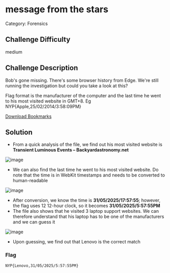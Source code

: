 # message from the stars

Category: Forensics

## Challenge Difficulty

medium

## Challenge Description
Bob's gone missing. There's some browser history from Edge. We're still running the investigation but could you take a look at this?

Flag format is the manufacturer of the computer and the last time he went to his most visited website in GMT+8. Eg NYP{Apple,25/02/2014/3:58:09PM}

[Download Bookmarks](https://github.com/Diablo2912/CTF-Writeups/blob/main/NYP%20InfoSec%20June%20CTF%202025/.files/Bookmarks)


## Solution
- From a quick analysis of the file, we find out his most visited website is **Transient Luminous Events – Backyardastronomy.net**
  
![image](https://github.com/user-attachments/assets/05338740-e9e1-4154-bad5-ed6aa0f55f07)

- We can also find the last time he went to his most visited website. Do note that the time is in WebKit timestamps and needs to be converted to human-readable
  
![image](https://github.com/user-attachments/assets/9d9f947c-8ea0-43ba-a3a6-6c9fb8a102b2)

- After conversion, we know the time is **31/05/2025/17:57:55**; however, the flag uses 12 12-hour clock, so it becomes **31/05/2025/5:57:55PM**
- The file also shows that he visited 3 laptop support websites. We can therefore understand that his laptop has to be one of the manufacturers and we can guess it

![image](https://github.com/user-attachments/assets/3726a07d-9902-4f9b-b341-0ef374248f27)

- Upon guessing, we find out that Lenovo is the correct match 


### Flag
    NYP{Lenovo,31/05/2025/5:57:55PM}
